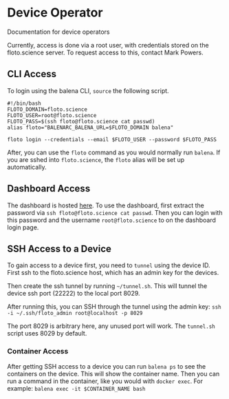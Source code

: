 # Device Operator

Documentation for device operators

Currently, access is done via a root user, with credentials stored on the
floto.science server. To request access to this, contact Mark Powers.

## CLI Access

To login using the balena CLI, `source` the following script.

```
#!/bin/bash
FLOTO_DOMAIN=floto.science
FLOTO_USER=root@floto.science
FLOTO_PASS=$(ssh floto@floto.science cat passwd)
alias floto="BALENARC_BALENA_URL=$FLOTO_DOMAIN balena"

floto login --credentials --email $FLOTO_USER --password $FLOTO_PASS
```

After, you can use the `floto` command as you would normally run `balena`.
If you are sshed into `floto.science`, the `floto` alias will be set up
automatically.

## Dashboard Access

The dashboard is hosted [here](https://admin.floto.science:8080/).
To use the dashboard, first extract the password via 
`ssh floto@floto.science cat passwd`.
Then you can login with this password and the username `root@floto.science` to
on the dashboard login page.

## SSH Access to a Device

To gain access to a device first, you need to `tunnel` using the device ID.
First ssh to the floto.science host, which has an admin key for the devices.

Then create the ssh tunnel by running `~/tunnel.sh`. This will tunnel the device
ssh port (22222) to the local port 8029.

After running this, you can SSH through the tunnel using the admin key:
`ssh -i ~/.ssh/floto_admin root@localhost -p 8029`

The port 8029 is arbitrary here, any unused port will work. The `tunnel.sh`
script uses 8029 by default.

### Container Access

After getting SSH access to a device you can run `balena ps` to see the
containers on the device. This will show the container name. Then you can run a
command in the container, like you would with `docker exec`. For example:
`balena exec -it $CONTAINER_NAME bash`


